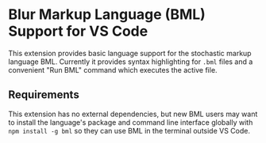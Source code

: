 # Blur Markup Language (BML) Support for VS Code

This extension provides basic language support for the stochastic
markup language BML. Currently it provides syntax highlighting for
`.bml` files and a convenient "Run BML" command which executes the
active file.

## Requirements

This extension has no external dependencies, but new BML users may
want to install the language's package and command line interface
globally with `npm install -g bml` so they can use BML in the terminal
outside VS Code.
